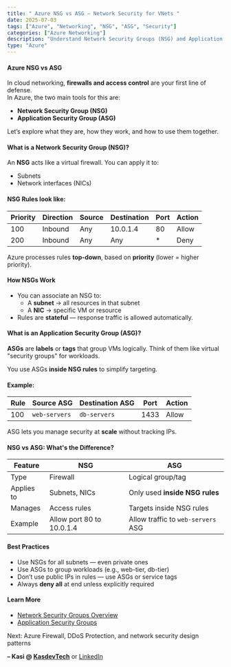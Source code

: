 ```yaml
---
title: " Azure NSG vs ASG – Network Security for VNets "
date: 2025-07-03
tags: ["Azure", "Networking", "NSG", "ASG", "Security"]
categories: ["Azure Networking"]
description: "Understand Network Security Groups (NSG) and Application Security Groups (ASG) in Azure. Learn how they protect your VNets and workloads."
type: "Azure"
---
```


#### Azure NSG vs ASG

In cloud networking, **firewalls and access control** are your first line of defense.  
In Azure, the two main tools for this are:

-  **Network Security Group (NSG)**
-  **Application Security Group (ASG)**

Let’s explore what they are, how they work, and how to use them together.


#### What is a Network Security Group (NSG)?

An **NSG** acts like a virtual firewall. You can apply it to:

- Subnets  
- Network interfaces (NICs)

#### NSG Rules look like:

| Priority | Direction | Source | Destination | Port | Action |
|----------|-----------|--------|-------------|------|--------|
| 100      | Inbound   | Any    | 10.0.1.4     | 80   | Allow  |
| 200      | Inbound   | Any    | Any         | *    | Deny   |

Azure processes rules **top-down**, based on **priority** (lower = higher priority).


#### How NSGs Work

- You can associate an NSG to:
  - A **subnet** → all resources in that subnet
  - A **NIC** → specific VM or resource
- Rules are **stateful** — response traffic is allowed automatically.

#### What is an Application Security Group (ASG)?

**ASGs** are **labels** or **tags** that group VMs logically. Think of them like virtual "security groups" for workloads.

You use ASGs **inside NSG rules** to simplify targeting.

#### Example:

| Rule | Source ASG | Destination ASG | Port | Action |
|------|------------|------------------|------|--------|
| 100  | `web-servers` | `db-servers`   | 1433 | Allow  |

ASG lets you manage security at **scale** without tracking IPs.


#### NSG vs ASG: What's the Difference?

| Feature              | NSG                              | ASG                                 |
|----------------------|----------------------------------|-------------------------------------|
| Type                 | Firewall                         | Logical group/tag                   |
| Applies to           | Subnets, NICs                    | Only used **inside NSG rules**      |
| Manages              | Access rules                     | Targets inside NSG rules            |
| Example              | Allow port 80 to 10.0.1.4        | Allow traffic to `web-servers` ASG  |



#### Best Practices

- Use NSGs for all subnets — even private ones
- Use ASGs to group workloads (e.g., web-tier, db-tier)
- Don’t use public IPs in rules — use ASGs or service tags
- Always **deny all** at end unless explicitly required



#### Learn More

- [Network Security Groups Overview](https://learn.microsoft.com/en-us/azure/virtual-network/network-security-groups-overview)
- [Application Security Groups](https://learn.microsoft.com/en-us/azure/virtual-network/application-security-groups)

Next: Azure Firewall, DDoS Protection, and network security design patterns 

**– Kasi @ [KasdevTech](https://kasdevtech.com)** or [LinkedIn](https://www.linkedin.com/in/kasi-suresh-992675177/)
